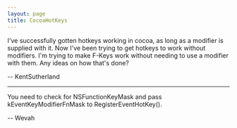 ```yaml
---
layout: page
title: CocoaHotKeys
---
```


I've successfully gotten hotkeys working in cocoa, as long as a modifier is supplied with it. Now I've been trying to get hotkeys to work without modifiers. I'm trying to make F-Keys work without needing to use a modifier with them. Any ideas on how that's done?

-- KentSutherland

----

You need to check for NSFunctionKeyMask and pass kEventKeyModifierFnMask to RegisterEventHotKey().

-- Wevah

